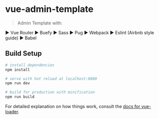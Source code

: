 # vue-admin-template

> Admin Template with:

▶️ Vue Router
▶️ Buefy
▶️ Sass
▶️ Pug
▶️ Webpack
▶️ Eslint (Airbnb style guide)
▶️ Babel


## Build Setup

``` bash
# install dependencies
npm install

# serve with hot reload at localhost:8080
npm run dev

# build for production with minification
npm run build
```

For detailed explanation on how things work, consult the [docs for vue-loader](http://vuejs.github.io/vue-loader).
